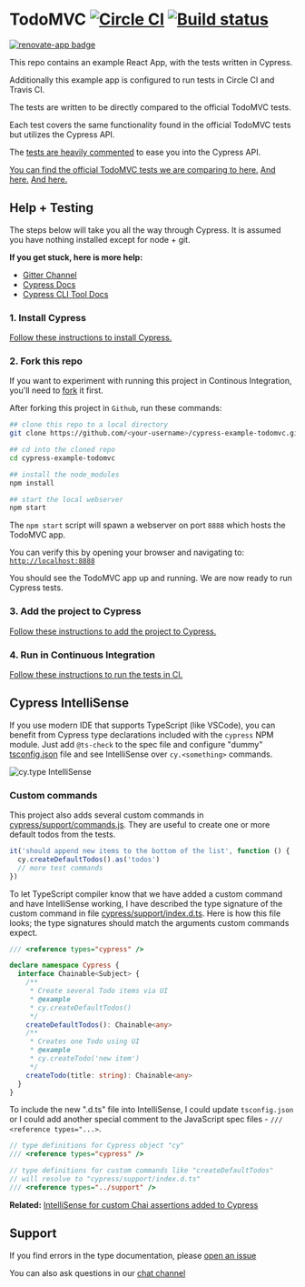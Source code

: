 # TodoMVC [![Circle CI](https://circleci.com/gh/cypress-io/cypress-example-todomvc.svg?style=svg)](https://circleci.com/gh/cypress-io/cypress-example-todomvc) [![Build status](https://ci.appveyor.com/api/projects/status/6wjyoye82orkkyny/branch/master?svg=true)](https://ci.appveyor.com/project/cypress-io/cypress-example-todomvc/branch/master)
 [![renovate-app badge][renovate-badge]][renovate-app]


This repo contains an example React App, with the tests written in Cypress.

Additionally this example app is configured to run tests in Circle CI and Travis CI.

The tests are written to be directly compared to the official TodoMVC tests.

Each test covers the same functionality found in the official TodoMVC tests but utilizes the Cypress API.

The [tests are heavily commented](cypress/integration/app_spec.js) to ease you into the Cypress API.

[You can find the official TodoMVC tests we are comparing to here.](https://github.com/tastejs/todomvc/blob/master/tests/test.js) [And here.](https://github.com/tastejs/todomvc/blob/master/tests/page.js) [And here.](https://github.com/tastejs/todomvc/blob/master/tests/testOperations.js)

## Help + Testing

The steps below will take you all the way through Cypress. It is assumed you have nothing installed except for node + git.

**If you get stuck, here is more help:**

* [Gitter Channel](https://gitter.im/cypress-io/cypress)
* [Cypress Docs](https://on.cypress.io)
* [Cypress CLI Tool Docs](https://github.com/cypress-io/cypress-cli)

### 1. Install Cypress

[Follow these instructions to install Cypress.](https://on.cypress.io/guides/installing-and-running#section-installing)

### 2. Fork this repo

If you want to experiment with running this project in Continous Integration, you'll need to [fork](https://github.com/cypress-io/cypress-example-todomvc#fork-destination-box) it first.

After forking this project in `Github`, run these commands:

```bash
## clone this repo to a local directory
git clone https://github.com/<your-username>/cypress-example-todomvc.git

## cd into the cloned repo
cd cypress-example-todomvc

## install the node_modules
npm install

## start the local webserver
npm start
```

The `npm start` script will spawn a webserver on port `8888` which hosts the TodoMVC app.

You can verify this by opening your browser and navigating to: [`http://localhost:8888`](http://localhost:8888)

You should see the TodoMVC app up and running. We are now ready to run Cypress tests.

### 3. Add the project to Cypress

[Follow these instructions to add the project to Cypress.](https://on.cypress.io/guides/installing-and-running#section-adding-projects)

### 4. Run in Continuous Integration

[Follow these instructions to run the tests in CI.](https://on.cypress.io/guides/continuous-integration#section-running-in-ci)

## Cypress IntelliSense

If you use modern IDE that supports TypeScript (like VSCode), you can benefit
from Cypress type declarations included with the `cypress` NPM module. Just
add `@ts-check` to the spec file and configure "dummy"
[tsconfig.json](tsconfig.json) file and see IntelliSense over `cy.<something>`
commands.

![cy.type IntelliSense](img/cytype.png)

### Custom commands

This project also adds several custom commands in [cypress/support/commands.js](cypress/support/commands.js). They are useful to create one or more default todos from the tests.

```js
it('should append new items to the bottom of the list', function () {
  cy.createDefaultTodos().as('todos')
  // more test commands
})
```

To let TypeScript compiler know that we have added a custom command and have IntelliSense working, I have described the type signature of the custom command in file [cypress/support/index.d.ts](cypress/support/index.d.ts). Here is how this file looks; the type signatures should match the arguments custom commands expect.

```typescript
/// <reference types="cypress" />

declare namespace Cypress {
  interface Chainable<Subject> {
    /**
     * Create several Todo items via UI
     * @example
     * cy.createDefaultTodos()
     */
    createDefaultTodos(): Chainable<any>
    /**
     * Creates one Todo using UI
     * @example
     * cy.createTodo('new item')
     */
    createTodo(title: string): Chainable<any>
  }
}
```

To include the new ".d.ts" file into IntelliSense, I could update `tsconfig.json` or I could add another special comment to the JavaScript spec files - `/// <reference types="...>`.

```js
// type definitions for Cypress object "cy"
/// <reference types="cypress" />

// type definitions for custom commands like "createDefaultTodos"
// will resolve to "cypress/support/index.d.ts"
/// <reference types="../support" />
```

**Related:** [IntelliSense for custom Chai assertions added to Cypress](https://github.com/cypress-io/cypress-example-recipes/tree/master/examples/extending-cypress__chai-assertions#code-completion)

## Support

If you find errors in the type documentation, please
[open an issue](https://github.com/cypress-io/cypress/issues)

You can also ask questions in our [chat channel](https://on.cypress.io/chat)

[renovate-badge]: https://img.shields.io/badge/renovate-app-blue.svg
[renovate-app]: https://renovateapp.com/
